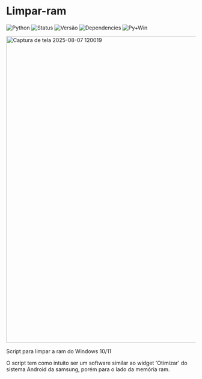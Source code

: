 # Limpar-ram

![Python](https://img.shields.io/badge/Python-3.x+-blue?logo=python&logoColor=white)
![Status](https://img.shields.io/badge/Status-Ativo-brightgreen)
![Versão](https://img.shields.io/badge/Versão-1.0-blue)
![Dependencies](https://img.shields.io/badge/dependencies-2-brightgreen)
![Py+Win](https://img.shields.io/badge/Python%203.11.7%20%7C%20Windows%2011-✔-brightgreen?logo=python&logoColor=white)

<img width="979" height="817" alt="Captura de tela 2025-08-07 120019" src="https://github.com/user-attachments/assets/99b02ce4-a8d5-4748-a707-92330cad9449" />


Script para limpar a ram do Windows 10/11

O script tem como intuito ser um software similar ao widget 'Otimizar' do sistema Android da samsung, porém para o lado da
memória ram.
